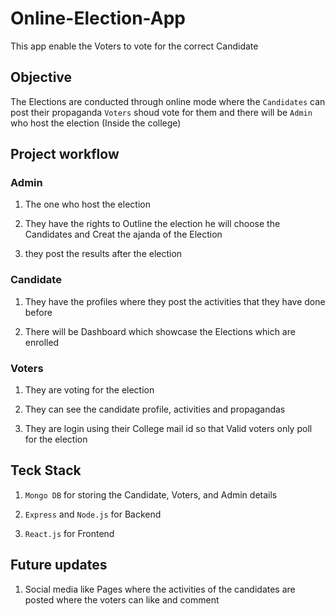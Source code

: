# Online-Election-App

This app enable the Voters to vote for the correct Candidate

## Objective

  The Elections are conducted through online mode where the `Candidates` can post their propaganda
  `Voters` shoud vote for them and there will be `Admin` who host the election (Inside the college)

## Project workflow

### **Admin**

1. The one who host the election

2. They have the rights to Outline the election he will choose the Candidates and Creat the ajanda of the Election

3. they post the results after the election

### **Candidate**
  
1. They have the profiles where they post the activities that they have done before

2. There will be Dashboard which showcase the Elections which are enrolled

### **Voters**

1. They are voting for the election

2. They can see the candidate profile, activities and propagandas

3. They are login using their College mail id so that Valid voters only poll for the election

## Teck Stack

1. `Mongo DB` for storing the Candidate, Voters, and Admin details

2. `Express` and `Node.js` for Backend

3. `React.js` for Frontend

## Future updates

1. Social media like Pages where the activities of the candidates are posted where the voters can like and comment  
